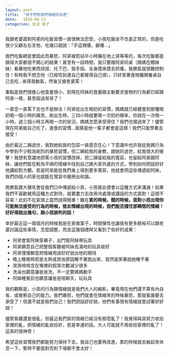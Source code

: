 ```yaml
---
layout: post
title:  "孩子們對我們情緒的反應"
date:   2016-04-23
categories: 生活 孩子
---
```


我跟老婆面對阿弟的吃飯習慣一直很無法忍受，小孩吃飯坐不住是正常的，但是吃很少又顧左右言他，吃幾口就說：「手這裡癢，腳癢...」

我們吃飯總是會因此而暴怒，阿弟被罰站半小時癱在地上哭等等的，每次吃飯都是搞得大家都很不開心的結果！甚至有一段時間，我只要跟阿弟同桌（媽媽在餵妹妹）看著他吃東西扭捏、托下巴、摳手指、全身摸來摸去抓癢，我脾氣就很難控制住！有時我不想念他（已經唸到連自己都覺得自己煩），只好拿著食物離開餐桌自己去吃...省得我動氣，然後又被老婆罵！

重點是我們很擔心他食量很小，到現在阿妹的食量跟主動要求食物的行為都已經跟阿弟一樣，甚至超過哥哥了！

一直念一直罵下去也不是辦法！阿弟從出生喝奶的習慣，媽媽就已經體會到那種喝奶喝一個小時的痛苦。剛出生時，三四小時就要喝一次奶的頻率，你說在一次喝一小時，過三個小時又再喝一次的狀況，媽媽怎麼承受得住？我們也撐過來了！儘管現在阿弟能自己吃了，進食的習慣...我猜是他一輩子都會是這樣！我們只能學著去接受！

由於最近二姨過世，我對她給我的包容一直感念在心！下意識中也許我從我媽行為中學到不少較為剛烈的暴怒習慣，但二姨給我的身教，跟她的過世，給我很大的衝擊！我想有意識地把罵小孩的習慣改掉，把二姨留給我的寬容，也留給阿弟跟阿妹，讓他們能在較為平順的情緒中找到自己跟大家共處的方式，學到如何把話好好地講給對方聽。若是阿弟能從我們身上得到更多寬容，他就會把這些傳遞給阿妹，我們四個人的家也就能在寬容中磨擦出和諧。

用脾氣跟大聲吼會從我們口中傳遞給小孩，小孩彼此便會以這種方式來溝通！如果我們不喜歡被用這種方式對待，就要盡力去改用冷處理或講話的方式面對！這很不容易！此刻不在氣頭上當然說得簡單！難在**累的時候，餓的時候，面對小孩出現你可能無法接受的行為的時候，彼此情緒出現的時候，我們能否撐住那瞬間的情緒！好好得說出幾句，跟小孩談判的話！**

幸好最近這一兩個月的時候我是在家做案子，時間彈性也讓我有更多餘裕可以跟老婆討論這些事情，怎麼調整，而且這幾個禮拜又看到了些好的成果：

- 阿弟會幫阿妹穿褲子，出門幫阿妹帶玩具
- 阿弟願意自己把整個客廳被阿妹丟滿地的玩具收好
- 阿弟慢慢願意把情緒用話好好說出他的期待
- 晚上睡覺時若是太熱或其他原因睡不著跑出來，竟然是笑著說她睡不著
- 哭哭啼啼含在嘴裡的假哭次數減少很多
- 洗澡也願意讓爸爸洗，不一定要媽媽動手
- 阿妹睡覺前也願意讓爸爸陪聊天，玩玩具

我的觀察是，小孩的行為跟情緒就是我們大人的縮影，畢竟現在他們還不算有內自省、或覺察自己的能力。我們暴怒，他們就會在情緒來的時候暴怒，那就看誰要去承受了！但還不就是我們自己！我們把話好好說，他們有事情有情緒就會試著好好說！

儘管客廳還是很亂，但最近我們家的情緒已經沒有那麼亂了！我覺得與其努力收拾家裡的亂，把情緒的亂收拾好，若是幸運的話，大人可能就不用收拾家裡的亂了！這真的很神奇！

希望這些習慣我們都能努力保持下去，我自己也要再改進，累的時候就去躲起來休息一下，暫時不要面對否則下場都不會太好！
